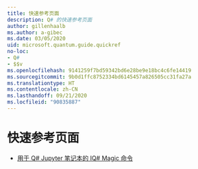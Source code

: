 ```yaml
---
title: 快速参考页面
description: Q# 的快速参考页面
author: gillenhaalb
ms.author: a-gibec
ms.date: 03/05/2020
uid: microsoft.quantum.guide.quickref
no-loc:
- Q#
- $$v
ms.openlocfilehash: 9141259f7bd59342bd6e28be9e18bc4c6fe14419
ms.sourcegitcommit: 9b0d1ffc8752334bd6145457a826505cc31fa27a
ms.translationtype: HT
ms.contentlocale: zh-CN
ms.lasthandoff: 09/21/2020
ms.locfileid: "90835887"
---
```

# <a name="quick-reference-pages"></a>快速参考页面

* [用于 Q# Jupyter 笔记本的 IQ# Magic 命令](xref:microsoft.quantum.guide.quickref.iqsharp)
